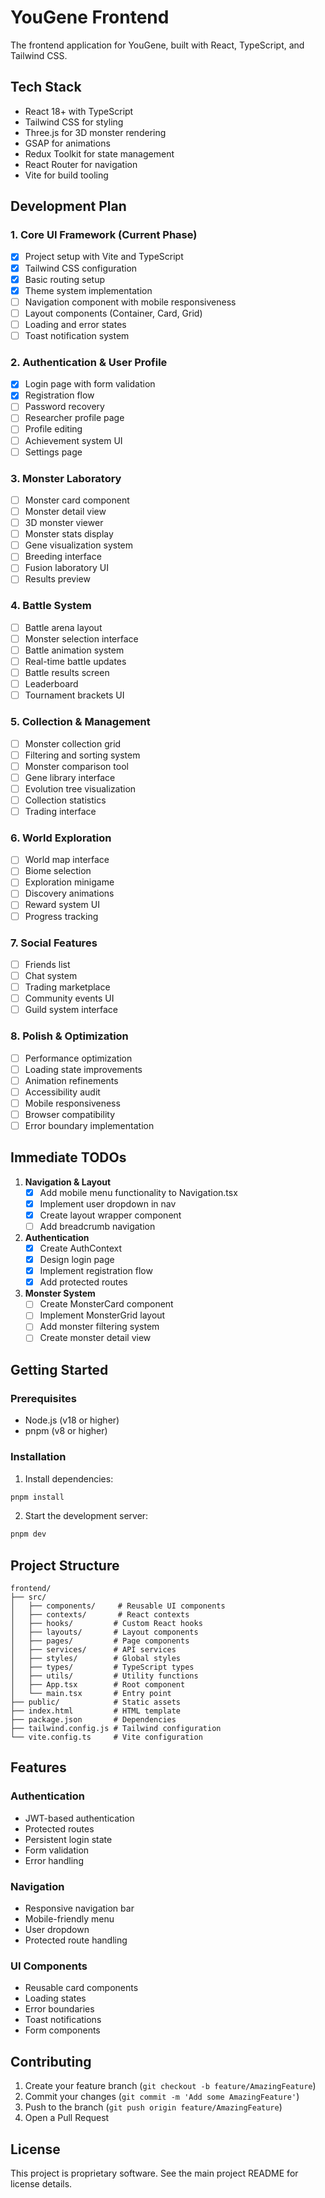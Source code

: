 # YouGene Frontend

The frontend application for YouGene, built with React, TypeScript, and Tailwind CSS.

## Tech Stack

- React 18+ with TypeScript
- Tailwind CSS for styling
- Three.js for 3D monster rendering
- GSAP for animations
- Redux Toolkit for state management
- React Router for navigation
- Vite for build tooling

## Development Plan

### 1. Core UI Framework (Current Phase)
- [x] Project setup with Vite and TypeScript
- [x] Tailwind CSS configuration
- [x] Basic routing setup
- [x] Theme system implementation
- [ ] Navigation component with mobile responsiveness
- [ ] Layout components (Container, Card, Grid)
- [ ] Loading and error states
- [ ] Toast notification system

### 2. Authentication & User Profile
- [x] Login page with form validation
- [x] Registration flow
- [ ] Password recovery
- [ ] Researcher profile page
- [ ] Profile editing
- [ ] Achievement system UI
- [ ] Settings page

### 3. Monster Laboratory
- [ ] Monster card component
- [ ] Monster detail view
- [ ] 3D monster viewer
- [ ] Monster stats display
- [ ] Gene visualization system
- [ ] Breeding interface
- [ ] Fusion laboratory UI
- [ ] Results preview

### 4. Battle System
- [ ] Battle arena layout
- [ ] Monster selection interface
- [ ] Battle animation system
- [ ] Real-time battle updates
- [ ] Battle results screen
- [ ] Leaderboard
- [ ] Tournament brackets UI

### 5. Collection & Management
- [ ] Monster collection grid
- [ ] Filtering and sorting system
- [ ] Monster comparison tool
- [ ] Gene library interface
- [ ] Evolution tree visualization
- [ ] Collection statistics
- [ ] Trading interface

### 6. World Exploration
- [ ] World map interface
- [ ] Biome selection
- [ ] Exploration minigame
- [ ] Discovery animations
- [ ] Reward system UI
- [ ] Progress tracking

### 7. Social Features
- [ ] Friends list
- [ ] Chat system
- [ ] Trading marketplace
- [ ] Community events UI
- [ ] Guild system interface

### 8. Polish & Optimization
- [ ] Performance optimization
- [ ] Loading state improvements
- [ ] Animation refinements
- [ ] Accessibility audit
- [ ] Mobile responsiveness
- [ ] Browser compatibility
- [ ] Error boundary implementation

## Immediate TODOs

1. **Navigation & Layout**
   - [x] Add mobile menu functionality to Navigation.tsx
   - [x] Implement user dropdown in nav
   - [x] Create layout wrapper component
   - [ ] Add breadcrumb navigation

2. **Authentication**
   - [x] Create AuthContext
   - [x] Design login page
   - [x] Implement registration flow
   - [x] Add protected routes

3. **Monster System**
   - [ ] Create MonsterCard component
   - [ ] Implement MonsterGrid layout
   - [ ] Add monster filtering system
   - [ ] Create monster detail view

## Getting Started

### Prerequisites
- Node.js (v18 or higher)
- pnpm (v8 or higher)

### Installation

1. Install dependencies:
```bash
pnpm install
```

2. Start the development server:
```bash
pnpm dev
```

## Project Structure

```
frontend/
├── src/
│   ├── components/     # Reusable UI components
│   ├── contexts/       # React contexts
│   ├── hooks/         # Custom React hooks
│   ├── layouts/       # Layout components
│   ├── pages/         # Page components
│   ├── services/      # API services
│   ├── styles/        # Global styles
│   ├── types/         # TypeScript types
│   ├── utils/         # Utility functions
│   ├── App.tsx        # Root component
│   └── main.tsx       # Entry point
├── public/            # Static assets
├── index.html         # HTML template
├── package.json       # Dependencies
├── tailwind.config.js # Tailwind configuration
└── vite.config.ts     # Vite configuration
```

## Features

### Authentication
- JWT-based authentication
- Protected routes
- Persistent login state
- Form validation
- Error handling

### Navigation
- Responsive navigation bar
- Mobile-friendly menu
- User dropdown
- Protected route handling

### UI Components
- Reusable card components
- Loading states
- Error boundaries
- Toast notifications
- Form components

## Contributing

1. Create your feature branch (`git checkout -b feature/AmazingFeature`)
2. Commit your changes (`git commit -m 'Add some AmazingFeature'`)
3. Push to the branch (`git push origin feature/AmazingFeature`)
4. Open a Pull Request

## License

This project is proprietary software. See the main project README for license details. 